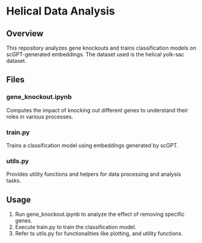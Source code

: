 # Helical Data Analysis

## Overview
This repository analyzes gene knockouts and trains classification models on scGPT-generated embeddings. The dataset used is the helical yolk-sac dataset.

## Files
### gene_knockout.ipynb
Computes the impact of knocking out different genes to understand their roles in various processes.

### train.py
Trains a classification model using embeddings generated by scGPT.

### utils.py
Provides utility functions and helpers for data processing and analysis tasks.

## Usage
1. Run gene_knockout.ipynb to analyze the effect of removing specific genes.
2. Execute train.py to train the classification model.
3. Refer to utils.py for functionalities like plotting, and utility functions.
